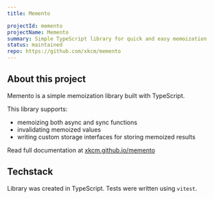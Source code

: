 ```yaml
---
title: Memento

projectId: memento
projectName: Memento
summary: Simple TypeScript library for quick and easy memoization
status: maintained
repo: https://github.com/xkcm/memento
---
```


## About this project

Memento is a simple memoization library built with TypeScript.

This library supports:

- memoizing both async and sync functions
- invalidating memoized values
- writing custom storage interfaces for storing memoized results

Read full documentation at [xkcm.github.io/memento](https://xkcm.github.io/memento)

## Techstack

Library was created in TypeScript. Tests were written using `vitest`.
